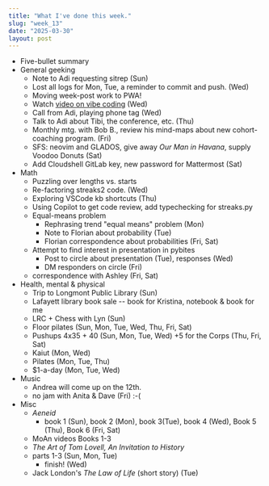 ```yaml
---
title: "What I've done this week."
slug: "week_13"
date: "2025-03-30"
layout: post
---
```


* Five-bullet summary
* General geeking
    - Note to Adi requesting sitrep (Sun)
    - Lost all logs for Mon, Tue, a reminder to commit and push. (Wed)
    - Moving week-post work to PWA!
    - Watch [video on vibe coding](https://www.youtube.com/watch?v=5k2-NOh2tk0) (Wed)
    - Call from Adi, playing phone tag (Wed)
    - Talk to Adi about Tibi, the conference, etc. (Thu)
    - Monthly mtg. with Bob B., review his mind-maps about new cohort-coaching program. (Fri)
    - SFS: neovim and GLADOS, give away *Our Man in Havana*, supply Voodoo Donuts (Sat) 
    - Add Cloudshell GitLab key, new password for Mattermost (Sat)
* Math
    - Puzzling over lengths vs. starts
    - Re-factoring streaks2 code. (Wed)
    - Exploring VSCode kb shortcuts (Thu)
    - Using Copilot to get code review, add typechecking for streaks.py
    - Equal-means problem
        - Rephrasing trend "equal means" problem (Mon)
        - Note to Florian about probability (Tue)
        - Florian correspondence about probabilities (Fri, Sat)
    - Attempt to find interest in presentation in pybites
        - Post to circle about presentation (Tue), responses (Wed)
        - DM responders on circle (Fri)
	- correspondence with Ashley (Fri, Sat)
* Health, mental & physical
    - Trip to Longmont Public Library (Sun)
    - Lafayett library book sale -- book for Kristina, notebook & book for me
    - LRC + Chess with Lyn (Sun)
    - Floor pilates (Sun, Mon, Tue, Wed, Thu, Fri, Sat)
    - Pushups 4x35 + 40 (Sun, Mon, Tue, Wed) +5 for the Corps (Thu, Fri, Sat)
    - Kaiut (Mon, Wed)
    - Pilates (Mon, Tue, Thu)
    - $1-a-day (Mon, Tue, Wed)
* Music
    - Andrea will come up on the 12th.
    - no jam with Anita & Dave (Fri) :-(
* Misc
    - *Aeneid*
    	- book 1 (Sun), book 2 (Mon), book 3(Tue), book 4 (Wed), Book 5 (Thu), Book 6 (Fri, Sat)
	- MoAn videos Books 1-3
    - *The Art of Tom Lovell, An Invitation to History*
	- parts 1-3 (Sun, Mon, Tue)
        - finish! (Wed)
    - Jack London's *The Law of Life* (short story) (Tue)
